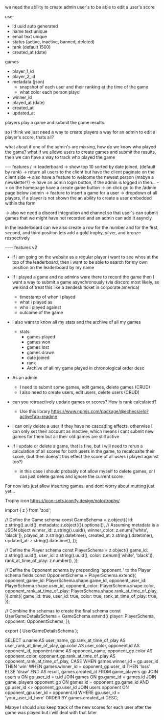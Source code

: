 we need the ability to create admin user's to
be able to edit a user's score

user
- id uuid auto generated
- name text unique
- email text unique
- status (active, inactive, banned, deleted)
- rank (default 1500)
- created_at (date)

games
- player_1_id
- player_2_id
- metadata (json)
  - snapshot of each user and their ranking at the time of the game
  - what color each person playd
- winner_id
- played_at (date)
- created_at
- updated_at


players play a game and submit the game results

so i think we just need a way to create players
a way for an admin to edit a player's score, thats all?

what about if one of the admin's are missing, how do we know who played the game?
what if we allowd users to create games and submit the results, then we can have a way to track who played the game


--- features
/
  -> leaderboard
  -> show top 10 sorted by date joined, (default by rank)
  -> return all users to the client but have the client paginate on the
  client side
  -> also have a feature to welcome the newest person (mabye a newsletter?)
    -> have an admin login button, if the admin is logged in then...
      -> on the homepage have a create game button
        -> on click go to the /admin page below
/admin
  -> feature to insert a game for a user
    -> dropdown of all players, if a player is not shown the an ability to create a user embedded within the form

-> also we need a discord integration and channel so that user's can
submit games that we might have not recorded and an admin can
add it asyncly


in the leaderboard can we also create a row for the number
and for the first, second, and third position lets add a gold trophy, silver, and bronze respectively



---- features v2
- if i am going on the website as a regular player i want to see whos at the top of the leaderboard,
then i want to be able to search for my own position on the leaderboard by my name
- If i played a game and no admins were there to record the game then I want a way to submit a game
asynchronously (via discord most likely, so we kind of treat this like a zendesk ticket in corporate america)
  - timestamp of when i played
  - what i played as
  - who i played against
  - outcome of the game

- I also want to know all my stats and the archive of all my games
  - stats
     - games played
     - games won
     - games lost 
     - games drawn
      - date joined
      - rank
    - Archive of all my game played in chronological order desc
- As an admin
  - I need to submit some games, edit games, delete games (CRUD)
  - I also need to create users, edit users, delete users (CRUD)

- can you retroactively update games or scores? How is rank calculated?
  - Use this library https://www.npmjs.com/package/@echecs/elo?activeTab=readme

- I can only delete a user if they have no cascading effects, otherwise I can only set their account as inactive, which means
i cant submit new games for them but all their old games are still active
- If I update or delete a game, that is fine, but I will need to rerun a calculation of all scores for
  both users in the game, to recalcualte their score, (but then doens't this effect the score of all users i played against too?)
  - in this case i should probably not allow myself to delete games, or I can just delete games and ignore the current score

For now lets just allow inserting games, and dont worry about mutting just yet...




Trophy icon https://icon-sets.iconify.design/noto/trophy/


import { z } from 'zod';

// Define the Game schema
const GameSchema = z.object({
  id: z.string().uuid(),
  metadata: z.object({}).optional(), // Assuming metadata is a JSON object
  winner_id: z.string().uuid(),
  winner_color: z.enum(['white', 'black']),
  played_at: z.string().datetime(),
  created_at: z.string().datetime(),
  updated_at: z.string().datetime(),
});

// Define the Player schema
const PlayerSchema = z.object({
  game_id: z.string().uuid(),
  user_id: z.string().uuid(),
  color: z.enum(['white', 'black']),
  rank_at_time_of_play: z.number(),
});

// Define the Opponent schema by prepending 'opponent_' to the Player schema fields
const OpponentSchema = PlayerSchema.extend({
  opponent_game_id: PlayerSchema.shape.game_id,
  opponent_user_id: PlayerSchema.shape.user_id,
  opponent_color: PlayerSchema.shape.color,
  opponent_rank_at_time_of_play: PlayerSchema.shape.rank_at_time_of_play,
}).omit({
  game_id: true,
  user_id: true,
  color: true,
  rank_at_time_of_play: true,
});

// Combine the schemas to create the final schema
const UserGameDetailsSchema = GameSchema.extend({
  player: PlayerSchema,
  opponent: OpponentSchema,
});

export { UserGameDetailsSchema };


SELECT
    u.name AS user_name,
    gp.rank_at_time_of_play AS user_rank_at_time_of_play,
    gp.color AS user_color,
    opponent.id AS opponent_id,
    opponent.name AS opponent_name,
    opponent_gp.color AS opponent_color,
    opponent_gp.rank_at_time_of_play AS opponent_rank_at_time_of_play,
    CASE
        WHEN games.winner_id = gp.user_id THEN 'win'
        WHEN games.winner_id = opponent_gp.user_id THEN 'loss'
        ELSE 'draw'
    END AS result,
    games.created_at
FROM
    game_players gp
    JOIN users u ON gp.user_id = u.id
    JOIN games ON gp.game_id = games.id
    JOIN game_players opponent_gp ON games.id = opponent_gp.game_id AND gp.user_id <> opponent_gp.user_id
    JOIN users opponent ON opponent_gp.user_id = opponent.id
WHERE
    gp.user_id = 'your_user_id_here'
ORDER BY
    games.created_at DESC;

Mabye I should also keep track of the new scores for each user after the game was played but i will deal with that later